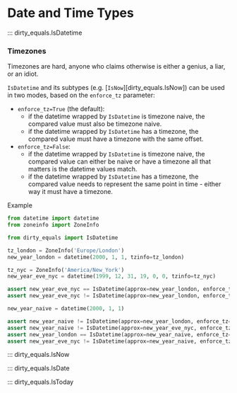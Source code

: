 # Date and Time Types

::: dirty_equals.IsDatetime

### Timezones

Timezones are hard, anyone who claims otherwise is either a genius, a liar, or an idiot.

`IsDatetime` and its subtypes (e.g. [`IsNow`][dirty_equals.IsNow]) can be used in two modes,
based on the `enforce_tz` parameter:

* `enforce_tz=True` (the default):
    * if the datetime wrapped by `IsDatetime` is timezone naive, the compared value must also be timezone naive.
    * if the datetime wrapped by `IsDatetime` has a timezone, the compared value must have a
      timezone with the same offset.
* `enforce_tz=False`:
    * if the datetime wrapped by `IsDatetime` is timezone naive, the compared value can either be naive or have a
      timezone all that matters is the datetime values match.
    * if the datetime wrapped by `IsDatetime` has a timezone, the compared value needs to represent the same point in
      time - either way it must have a timezone.

Example

```py title="IsDatetime & timezones" requires="3.9"
from datetime import datetime
from zoneinfo import ZoneInfo

from dirty_equals import IsDatetime

tz_london = ZoneInfo('Europe/London')
new_year_london = datetime(2000, 1, 1, tzinfo=tz_london)

tz_nyc = ZoneInfo('America/New_York')
new_year_eve_nyc = datetime(1999, 12, 31, 19, 0, 0, tzinfo=tz_nyc)

assert new_year_eve_nyc == IsDatetime(approx=new_year_london, enforce_tz=False)
assert new_year_eve_nyc != IsDatetime(approx=new_year_london, enforce_tz=True)

new_year_naive = datetime(2000, 1, 1)

assert new_year_naive != IsDatetime(approx=new_year_london, enforce_tz=False)
assert new_year_naive != IsDatetime(approx=new_year_eve_nyc, enforce_tz=False)
assert new_year_london == IsDatetime(approx=new_year_naive, enforce_tz=False)
assert new_year_eve_nyc != IsDatetime(approx=new_year_naive, enforce_tz=False)
```

::: dirty_equals.IsNow

::: dirty_equals.IsDate

::: dirty_equals.IsToday
